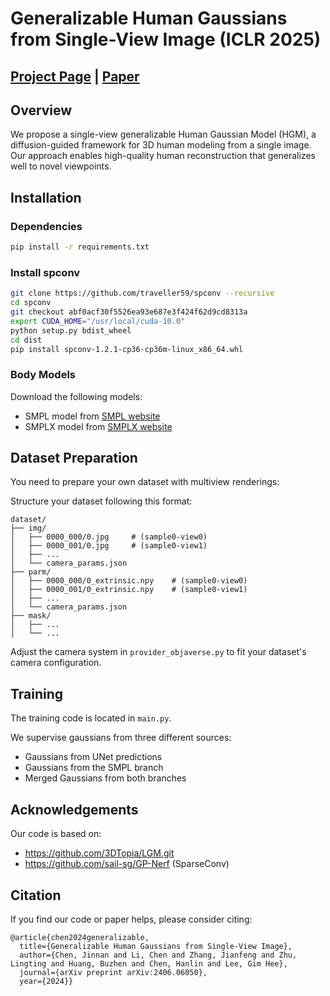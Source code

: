 # Generalizable Human Gaussians from Single-View Image (ICLR 2025)

## [Project Page](https://jinnan-chen.github.io/projects/HGM/) | [Paper](https://arxiv.org/abs/2406.06050)

## Overview
We propose a single-view generalizable Human Gaussian Model (HGM), a diffusion-guided framework for 3D human modeling from a single image. Our approach enables high-quality human reconstruction that generalizes well to novel viewpoints.

## Installation

### Dependencies
```bash
pip install -r requirements.txt
```

### Install spconv
```bash
git clone https://github.com/traveller59/spconv --recursive
cd spconv
git checkout abf0acf30f5526ea93e687e3f424f62d9cd8313a
export CUDA_HOME="/usr/local/cuda-10.0"
python setup.py bdist_wheel
cd dist
pip install spconv-1.2.1-cp36-cp36m-linux_x86_64.whl
```

### Body Models
Download the following models:
- SMPL model from [SMPL website](https://smpl.is.tue.mpg.de/)
- SMPLX model from [SMPLX website](https://smpl-x.is.tue.mpg.de/)

## Dataset Preparation
You need to prepare your own dataset with multiview renderings:

Structure your dataset following this format:
```
dataset/
├── img/
│   ├── 0000_000/0.jpg     # (sample0-view0)
│   ├── 0000_001/0.jpg     # (sample0-view1)
│   ├── ...
│   └── camera_params.json
├── parm/
│   ├── 0000_000/0_extrinsic.npy    # (sample0-view0)
│   ├── 0000_001/0_extrinsic.npy    # (sample0-view1)
│   ├── ...
│   └── camera_params.json
├── mask/
│   ├── ...
│   └── ...
```

Adjust the camera system in `provider_objaverse.py` to fit your dataset's camera configuration.

## Training

The training code is located in `main.py`. 

We supervise gaussians from three different sources:
- Gaussians from UNet predictions
- Gaussians from the SMPL branch
- Merged Gaussians from both branches

## Acknowledgements
Our code is based on:
- https://github.com/3DTopia/LGM.git
- https://github.com/sail-sg/GP-Nerf (SparseConv)

## Citation
If you find our code or paper helps, please consider citing:
```
@article{chen2024generalizable,
  title={Generalizable Human Gaussians from Single-View Image},
  author={Chen, Jinnan and Li, Chen and Zhang, Jianfeng and Zhu, Lingting and Huang, Buzhen and Chen, Hanlin and Lee, Gim Hee},
  journal={arXiv preprint arXiv:2406.06050},
  year={2024}}
```

